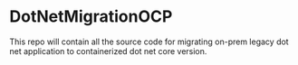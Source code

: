 # DotNetMigrationOCP
This repo will contain all the source code for migrating on-prem legacy dot net application to containerized dot net core version.
